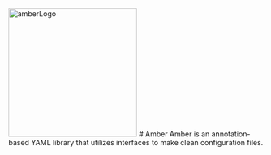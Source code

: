 <img width="253" alt="amberLogo" src="https://github.com/98ping/amber/assets/67809373/a039d8ae-bcde-4230-b1cc-efff45f18aff"> 
# Amber
Amber is an annotation-based YAML library that utilizes interfaces to make clean configuration files.
